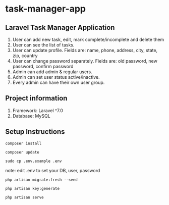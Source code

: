 # task-manager-app

## Laravel Task Manager Application
 
 1. User can add new task, edit, mark complete/incomplete and delete them
 2. User can see the list of tasks.
 3. User can update profile. Fields are: name, phone, address, city, state, zip, country
 4. User can change password separately. Fields are: old password, new password, confirm password
 5. Admin can add admin & regular users.
 6. Admin can set user status active/inactive.
 7. Every admin can have their own user group.

## Project information
1. Framework: Laravel ^7.0
2. Database: MySQL

## Setup Instructions

`composer install`

`composer update`

`sudo cp .env.example .env`

note: edit .env to set your DB, user, password

`php artisan migrate:fresh --seed`

`php artisan key:generate`

`php artisan serve`
